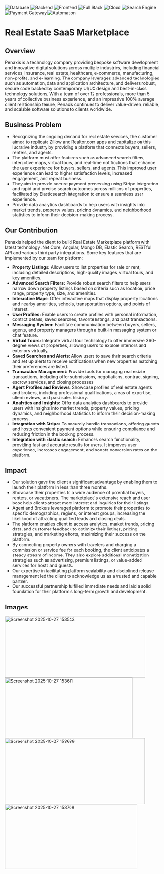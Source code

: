 ![Database](https://img.shields.io/badge/Database-MongoDB-47A248?logo=mongodb)
![Backend](https://img.shields.io/badge/Backend-.NET%20Core-512BD4?logo=dotnet)
![Frontend](https://img.shields.io/badge/Frontend-AngularJS-DD0031?logo=angularjs)
![Full Stack](https://img.shields.io/badge/Stack-.NET%20Core--Angular-DD0031?logo=dotnet)
![Cloud](https://img.shields.io/badge/Cloud-AWS-FF9900?logo=amazonaws)
![Search Engine](https://img.shields.io/badge/Search-Elasticsearch-005571?logo=elasticsearch)
![Payment Gateway](https://img.shields.io/badge/Payment-Stripe-626CD9?logo=stripe)
![Automation](https://img.shields.io/badge/Automation-Zapier-FF4A00?logo=zapier)
# Real Estate SaaS Marketplace
## Overview
Penaxis is a technology company providing bespoke software development and innovative digital solutions across multiple industries, including financial services, insurance, real estate, healthcare, e-commerce, manufacturing, non-profits, and e-learning. The company leverages advanced technologies such as automation, data and application architecture, and delivers robust, secure code backed by contemporary UI/UX design and best-in-class technology solutions. With a team of over 12 professionals, more than 5 years of collective business experience, and an impressive 100% average client relationship tenure, Penaxis continues to deliver value-driven, reliable, and scalable software solutions to clients worldwide.
## Business Problem
- Recognizing the ongoing demand for real estate services, the customer aimed to replicate Zillow and Realtor.com apps and capitalize on this lucrative industry by providing a platform that connects buyers, sellers, renters, and agents.
- The platform must offer features such as advanced search filters, interactive maps, virtual tours, and real-time notifications that enhance the user experience for buyers, sellers, and agents. This improved user experience can lead to higher satisfaction levels, increased engagement, and repeat business.
- They aim to provide secure payment processing using Stripe integration and rapid and precise search outcomes across millions of properties, facilitated by Elasticsearch integration to ensure a seamless user experience.
- Provide data analytics dashboards to help users with insights into market trends, property values, pricing dynamics, and neighborhood statistics to inform their decision-making process.
## Our Contribution
Penaxis helped the client to build Real Estate Marketplace platform with latest technology .Net Core, Angular, Mongo DB, Elastic Search, RESTful API and various third party integrations. Some key features that are implemented by our team for platform:

- **Property Listings:** Allow users to list properties for sale or rent, including detailed descriptions, high-quality images, virtual tours, and key amenities.
- **Advanced Search Filters:** Provide robust search filters to help users narrow down property listings based on criteria such as location, price range, property type, size, and amenities.
- **Interactive Maps:** Offer interactive maps that display property locations and nearby amenities, schools, transportation options, and points of interest.
- **User Profiles:** Enable users to create profiles with personal information, contact details, saved searches, favorite listings, and past transactions.
- **Messaging System:** Facilitate communication between buyers, sellers, agents, and property managers through a built-in messaging system or chat feature.
- **Virtual Tours:** Integrate virtual tour technology to offer immersive 360-degree views of properties, allowing users to explore interiors and exteriors virtually.
- **Saved Searches and Alerts:** Allow users to save their search criteria and set up alerts to receive notifications when new properties matching their preferences are listed.
- **Transaction Management:** Provide tools for managing real estate transactions, including offer submissions, negotiations, contract signing, escrow services, and closing processes.
- **Agent Profiles and Reviews:** Showcase profiles of real estate agents and brokers, including professional qualifications, areas of expertise, client reviews, and past sales history.
- **Analytics and Insights:** Offer data analytics dashboards to provide users with insights into market trends, property values, pricing dynamics, and neighborhood statistics to inform their decision-making process.
- **Integration with Stripe:** To securely handle transactions, offering guests and hosts convenient payment options while ensuring compliance and reducing friction in the booking process.
- **Integration with Elastic search:** Enhances search functionality, providing fast and accurate results for users. It improves user experience, increases engagement, and boosts conversion rates on the platform.
## Impact
- Our solution gave the client a significant advantage by enabling them to launch their platform in less than three months.
- Showcase their properties to a wide audience of potential buyers, renters, or vacationers. The marketplace's extensive reach and user base help clients attract more interest and inquiries for their listings.
- Agent and Brokers leveraged platform to promote their properties to specific demographics, regions, or interest groups, increasing the likelihood of attracting qualified leads and closing deals.
- The platform enables client to access analytics, market trends, pricing data, and customer feedback to optimize their listings, pricing strategies, and marketing efforts, maximizing their success on the platform.
- By connecting property owners with travelers and charging a commission or service fee for each booking, the client anticipates a steady stream of income. They also explore additional monetization strategies such as advertising, premium listings, or value-added services for hosts and guests.
- Our expertise in facilitating platform scalability and disciplined release management led the client to acknowledge us as a trusted and capable partner.
- Our successful partnership fulfilled immediate needs and laid a solid foundation for their platform's long-term growth and development.
## Images

<img width="458" height="200" alt="Screenshot 2025-10-27 153543" src="https://github.com/user-attachments/assets/b1571458-4190-4820-a4b3-d70b101856f7" />

<img width="416" height="197" alt="Screenshot 2025-10-27 153611" src="https://github.com/user-attachments/assets/733156fd-8dff-4f4c-88ee-41e5025353ff" />

<img width="457" height="216" alt="Screenshot 2025-10-27 153639" src="https://github.com/user-attachments/assets/d59739a0-aa31-4263-a106-034ce870865a" />

<img width="431" height="211" alt="Screenshot 2025-10-27 153708" src="https://github.com/user-attachments/assets/99221c3f-ac38-48d0-b586-cd13004a4191" />





